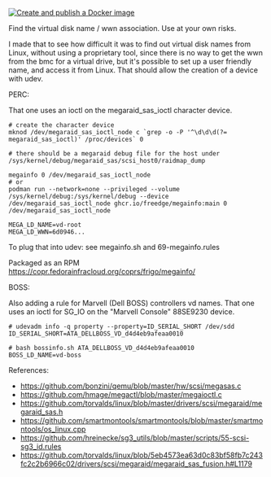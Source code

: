 [![Create and publish a Docker image](https://github.com/freedge/megainfo/actions/workflows/ci.yaml/badge.svg)](https://github.com/freedge/megainfo/actions/workflows/ci.yaml)

Find the virtual disk name / wwn association. Use at your own risks.

I made that to see how difficult it was to find out virtual disk names from Linux, without using a proprietary tool, since there is no way to get the wwn from the bmc for a virtual drive, but it's possible to set up a user friendly name, and access it from Linux. That should allow the creation of a device with udev.

PERC:

That one uses an ioctl on the megaraid_sas_ioctl character device.

```
# create the character device
mknod /dev/megaraid_sas_ioctl_node c `grep -o -P '^\d\d\d(?= megaraid_sas_ioctl)' /proc/devices` 0

# there should be a megaraid debug file for the host under /sys/kernel/debug/megaraid_sas/scsi_host0/raidmap_dump

megainfo 0 /dev/megaraid_sas_ioctl_node
# or
podman run --network=none --privileged --volume /sys/kernel/debug:/sys/kernel/debug --device /dev/megaraid_sas_ioctl_node ghcr.io/freedge/megainfo:main 0 /dev/megaraid_sas_ioctl_node

MEGA_LD_NAME=vd-root
MEGA_LD_WWN=6d0946...
```

To plug that into udev: see megainfo.sh and 69-megainfo.rules

Packaged as an RPM https://copr.fedorainfracloud.org/coprs/frigo/megainfo/

BOSS:

Also adding a rule for Marvell (Dell BOSS) controllers vd names.
That one uses an ioctl for SG_IO on the "Marvell Console" 88SE9230 device.

```
# udevadm info -q property --property=ID_SERIAL_SHORT /dev/sdd
ID_SERIAL_SHORT=ATA_DELLBOSS_VD_d4d4eb9afeaa0010

# bash bossinfo.sh ATA_DELLBOSS_VD_d4d4eb9afeaa0010
BOSS_LD_NAME=vd-boss
```

References:
- https://github.com/bonzini/qemu/blob/master/hw/scsi/megasas.c
- https://github.com/hmage/megactl/blob/master/megaioctl.c
- https://github.com/torvalds/linux/blob/master/drivers/scsi/megaraid/megaraid_sas.h
- https://github.com/smartmontools/smartmontools/blob/master/smartmontools/os_linux.cpp
- https://github.com/hreinecke/sg3_utils/blob/master/scripts/55-scsi-sg3_id.rules
- https://github.com/torvalds/linux/blob/5eb4573ea63d0c83bf58fb7c243fc2c2b6966c02/drivers/scsi/megaraid/megaraid_sas_fusion.h#L1179

